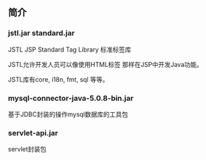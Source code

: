 ## 简介
### jstl.jar standard.jar
  
JSTL JSP Standard Tag Library 标准标签库

JSTL允许开发人员可以像使用HTML标签 那样在JSP中开发Java功能。

JSTL库有core, i18n, fmt, sql 等等。

### mysql-connector-java-5.0.8-bin.jar
基于JDBC封装的操作mysql数据库的工具包

### servlet-api.jar
servlet封装包